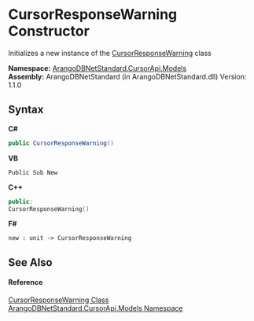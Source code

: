 # CursorResponseWarning Constructor 
 

Initializes a new instance of the <a href="95db6bc0-039a-1041-13ec-48a4edba56b3">CursorResponseWarning</a> class

**Namespace:**&nbsp;<a href="35799343-7a53-6c3b-95d1-21ff990d1b8b">ArangoDBNetStandard.CursorApi.Models</a><br />**Assembly:**&nbsp;ArangoDBNetStandard (in ArangoDBNetStandard.dll) Version: 1.1.0

## Syntax

**C#**<br />
``` C#
public CursorResponseWarning()
```

**VB**<br />
``` VB
Public Sub New
```

**C++**<br />
``` C++
public:
CursorResponseWarning()
```

**F#**<br />
``` F#
new : unit -> CursorResponseWarning
```


## See Also


#### Reference
<a href="95db6bc0-039a-1041-13ec-48a4edba56b3">CursorResponseWarning Class</a><br /><a href="35799343-7a53-6c3b-95d1-21ff990d1b8b">ArangoDBNetStandard.CursorApi.Models Namespace</a><br />